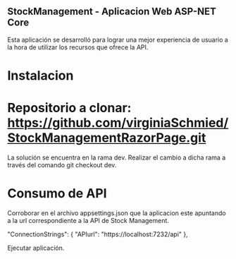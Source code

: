 ## StockManagement - Aplicacion Web ASP-NET Core

Esta aplicación se desarrolló para lograr una mejor experiencia de usuario a la hora de utilizar los recursos que ofrece la API.

# Instalacion

# Repositorio a clonar: https://github.com/virginiaSchmied/StockManagementRazorPage.git
La solución se encuentra en la rama dev. Realizar el cambio a dicha rama a través del comando git checkout dev.


# Consumo de API
Corroborar en el archivo appsettings.json que la aplicacion este apuntando a la url correspondiente a la API de Stock Management.

"ConnectionStrings": {
  "APIurl": "https://localhost:7232/api"
},


Ejecutar aplicación.
